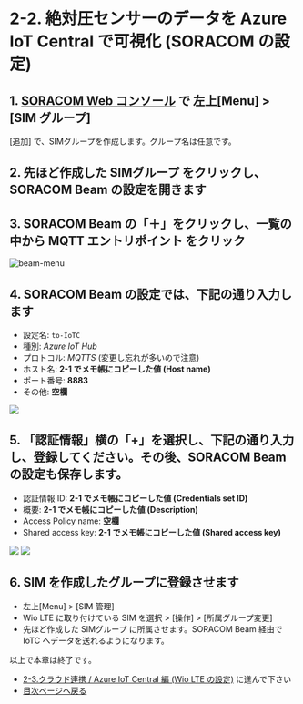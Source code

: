 # 2-2. 絶対圧センサーのデータを Azure IoT Central で可視化 (SORACOM の設定)

## 1. [SORACOM Web コンソール](https://console.soracom.io/) で 左上[Menu] > [SIM グループ]

[追加] で、SIMグループを作成します。グループ名は任意です。

## 2. 先ほど作成した SIMグループ をクリックし、 SORACOM Beam の設定を開きます

## 3. SORACOM Beam の「＋」をクリックし、一覧の中から **MQTT エントリポイント** をクリック

![beam-menu](https://docs.google.com/drawings/d/e/2PACX-1vTomsQdSLg-QaoYG591c1-NJYobwgXI6YqppP8h16NnxBLi8sd-QXFJvrrKrKCz6JW4d0oVp-UXCIdT/pub?w=435&h=407)

## 4. SORACOM Beam の設定では、下記の通り入力します

* 設定名: `to-IoTC`
* 種別: *Azure IoT Hub*
* プロトコル: *MQTTS* (変更し忘れが多いので注意)
* ホスト名: **2-1 でメモ帳にコピーした値 (Host name)**
* ポート番号: **8883**
* その他: **空欄**


![](https://docs.google.com/drawings/d/e/2PACX-1vSfZubqspfGJgRFN-PuViUAOlISUXTV9WyXOjqe8KU20hie6rwz1Y-2W6ou10Wfa554M2wRx5GJz7sk/pub?w=204&h=346)

## 5. 「認証情報」横の「+」を選択し、下記の通り入力し、登録してください。その後、SORACOM Beam の設定も保存します。

* 認証情報 ID: **2-1 でメモ帳にコピーした値 (Credentials set ID)**
* 概要: **2-1 でメモ帳にコピーした値 (Description)**
* Access Policy name: **空欄**
* Shared access key: **2-1 でメモ帳にコピーした値 (Shared access key)**

![](https://docs.google.com/drawings/d/e/2PACX-1vTGri5mVTFtmSIjfQ-jEmhRbMHPacA2JeTLxqS1MPJDCXDeSJ6PYdRpLlisrXmMGuDrSCSrYqaMl1XR/pub?w=339&h=344)
![](https://docs.google.com/drawings/d/e/2PACX-1vSxDJnQ-fr0NESAWyMiwhjXqVft5A07IufH07gVJFE4W_GXEGG8Qy4N-nQaz4MOeOqFYu2YxH1_jvCu/pub?w=237&h=344)

## 6. SIM を作成したグループに登録させます

* 左上[Menu] > [SIM 管理]
* Wio LTE に取り付けている SIM を選択 > [操作] > [所属グループ変更]
* 先ほど作成した SIMグループ に所属させます。SORACOM Beam 経由で IoTC へデータを送れるようになります。

以上で本章は終了です。

* [2-3.クラウド連携 / Azure IoT Central 編 (Wio LTE の設定)](../2/3-soracom-beam+azure-iot-central-Wio.md) に進んで下さい
* [目次ページへ戻る](../index)
